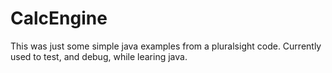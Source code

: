 # CalcEngine
This was just some simple java examples from a pluralsight code.  Currently used to test, and debug, while learing java.
